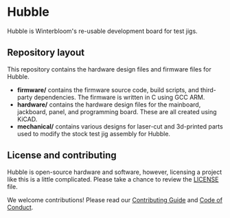 # Hubble

Hubble is Winterbloom's re-usable development board for test jigs.

## Repository layout

This repository contains the hardware design files and firmware files for Hubble.

- **firmware/** contains the firmware source code, build scripts, and third-party dependencies. The firmware is written in C using GCC ARM.
- **hardware/** contains the hardware design files for the mainboard, jackboard, panel, and programming board. These are all created using KiCAD.
- **mechanical/** contains various designs for laser-cut and 3d-printed parts used to modify the stock test jig assembly for Hubble.

## License and contributing

Hubble is open-source hardware and software, however, licensing a project like this is a little complicated. Please take a chance to review the [LICENSE](LICENSE.md) file.

We welcome contributions! Please read our [Contributing Guide](CONTRIBUTING.md) and [Code of Conduct](CODE_OF_CONDUCT.md).
